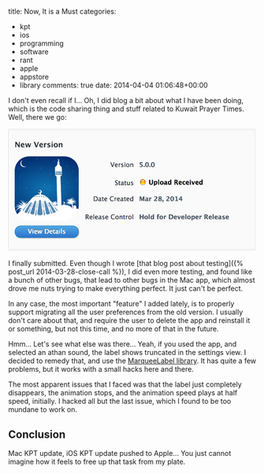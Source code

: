 title: Now, It is a Must
categories:
- kpt
- ios
- programming
- software
- rant
- apple
- appstore
- library
comments: true
date: 2014-04-04 01:06:48+00:00

I don't even recall if I... Oh, I did blog a bit about what I have been doing, which is the code sharing thing and stuff related to Kuwait Prayer Times. Well, there we go:

![image](/images/kpt_v5.0.0.png)

I finally submitted. Even though I wrote [that blog post about testing]({% post_url 2014-03-28-close-call %}), I did even more testing, and found like a bunch of other bugs, that lead to other bugs in the Mac app, which almost drove me nuts trying to make everything perfect. It just can't be perfect.

In any case, the most important "feature" I added lately, is to properly support migrating all the user preferences from the old version. I usually don't care about that, and require the user to delete the app and reinstall it or something, but not this time, and no more of that in the future.

Hmm... Let's see what else was there... Yeah, if you used the app, and selected an athan sound, the label shows truncated in the settings view. I decided to remedy that, and use the [MarqueeLabel library](https://github.com/cbpowell/MarqueeLabel). It has quite a few problems, but it works with a small hacks here and there.

The most apparent issues that I faced was that the label just completely disappears, the animation stops, and the animation speed plays at half speed, initially. I hacked all but the last issue, which I found to be too mundane to work on.

## Conclusion

Mac KPT update, iOS KPT update pushed to Apple... You just cannot imagine how it feels to free up that task from my plate.
